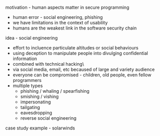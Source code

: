 motivation - human aspects matter in secure programming
- human error - social engineering, phishing
- we have limitations in the context of usability
- humans are the weakest link in the software security chain

idea - social engineering
- effort to incluence particulate altitudes or social behaviours
- using deception to manipulate people into divulging confidential information
- combined with technical hacking\
- via social media, email, etc becaused of large and variety audience
- everyone can be compromised - children, old people, even fellow programmers
- multiple types
	- phishing / whaling / spearfishing
	- smishing / vishing
	- impersonating
	- tailgating
	- eavesdropping
	- reverse social engineering

case study example - solarwinds
